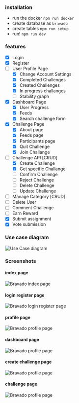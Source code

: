 ### installation

- run the docker
  `npm run docker`
- create database as `bravado`
- create tables
  `npm run setup`
- run!
  `npm run dev`

### features

- [x] Login
- [x] Register
- [ ] User Profile Page
  - [x] Change Account Settings
  - [x] Completed Challenges
  - [x] Created Challenges
  - [x] In progress challanges
  - [ ] Stability graph
- [x] Dashboard Page
  - [x] User Progress
  - [x] Feeds
  - [x] Search challenge form
- [x] Challenge Page
  - [x] About page
  - [x] Feeds page
  - [x] Participants page
  - [x] Quit Challenge
  - [x] Join Challange
- [ ] Challenge API [CRUD]
  - [x] Create Challenge
  - [x] Get specific Challange
  - [ ] Confirm Challenge
  - [ ] Reject Challenge
  - [ ] Delete Challenge
  - [ ] Update Challenge
- [ ] Manage Category [CRUD]
- [ ] Delete User
- [ ] Comment Challenge
- [ ] Earn Reward
- [x] Submit assignment
- [x] Vote submission

### Use case diagram

![Use Case diagram](./docs/img/use_case.png)

### Screenshots

#### index page

![Bravado index page](./docs/img/ss_index.png)

#### login register page

![Bravado login register page](./docs/img/ss_login_register.png)

#### profile page

![Bravado profile page](./docs/img/ss_profile.png)

#### dashboard page

![Bravado profile page](./docs/img/ss_dashboard.png)

#### create challenge page

![Bravado profile page](./docs/img/ss_create_challenge.png)

#### challenge page

![Bravado profile page](./docs/img/ss_challenge.png)
